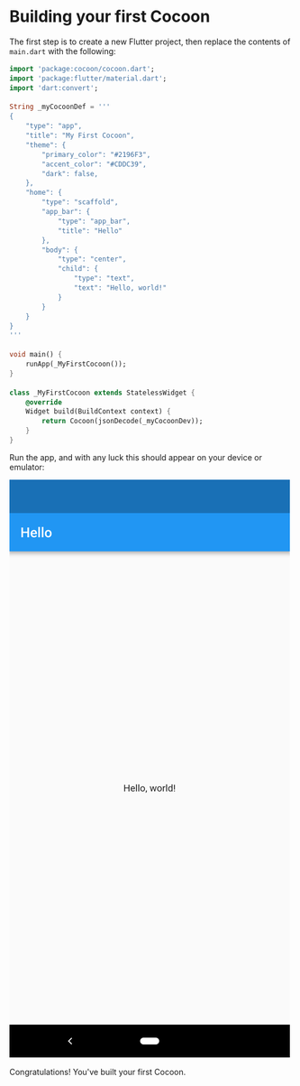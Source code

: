# Building your first Cocoon

The first step is to create a new Flutter project, then replace the contents of `main.dart` with the following:

```dart
import 'package:cocoon/cocoon.dart';
import 'package:flutter/material.dart';
import 'dart:convert';

String _myCocoonDef = '''
{
    "type": "app",
    "title": "My First Cocoon",
    "theme": {
        "primary_color": "#2196F3",
        "accent_color": "#CDDC39",
        "dark": false,
    },
    "home": {
        "type": "scaffold",
        "app_bar": {
            "type": "app_bar",
            "title": "Hello"
        },
        "body": {
            "type": "center",
            "child": {
                "type": "text",
                "text": "Hello, world!"
            }
        }
    }
}
'''

void main() {
    runApp(_MyFirstCocoon());
}

class _MyFirstCocoon extends StatelessWidget {
    @override
    Widget build(BuildContext context) {
        return Cocoon(jsonDecode(_myCocoonDev));
    }
}
```

Run the app, and with any luck this should appear on your device or emulator:

![screenshot](hello_world_screen1.png)

Congratulations! You've built your first Cocoon.